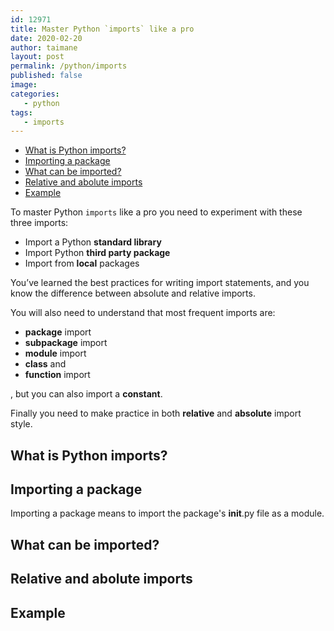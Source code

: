 ```yaml
---
id: 12971
title: Master Python `imports` like a pro
date: 2020-02-20
author: taimane
layout: post
permalink: /python/imports
published: false
image: 
categories: 
   - python
tags:
   - imports
---
```

- [What is Python imports?](#what-is-python-imports)
- [Importing a package](#importing-a-package)
- [What can be imported?](#what-can-be-imported)
- [Relative and abolute imports](#relative-and-abolute-imports)
- [Example](#example)

To master Python `imports` like a pro you need to experiment with these three imports:

* Import a Python **standard library**
* Import Python **third party package**
* Import from **local** packages

 You’ve learned the best practices for writing import statements, and you know the difference between absolute and relative imports.

You will also need to understand that most frequent imports are:
*  **package** import 
*  **subpackage** import 
*  **module** import 
*  **class** and
*  **function** import

, but you can also import a **constant**.

Finally you need to make practice in both **relative** and **absolute** import style.

## What is Python imports?

## Importing a package

Importing a package means to import the package's __init__.py file as a module.

## What can be imported?
## Relative and abolute imports
## Example 

